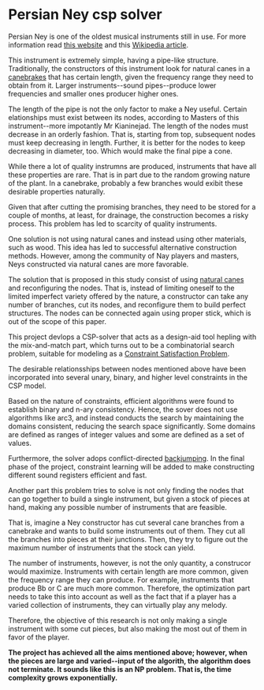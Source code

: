# Persian Ney csp solver

Persian Ney is one of the oldest musical instruments still in use. For more information  read [this website](https://www.persianney.com/) and this [Wikipedia article](https://en.wikipedia.org/wiki/Ney).

This instrument is extremely simple, having a pipe-like structure. Traditionally, the constructors of this instrument look for natural canes in a [canebrakes](https://en.wikipedia.org/wiki/Canebrake) that has certain length, given the frequency range they need to obtain from it. Larger instruments--sound pipes--produce lower frequencies and smaller ones producer higher ones.

The length of the pipe is not the only factor to make a Ney useful. Certain elationships must exist between its nodes, according to Masters of this instrument--more impotantly Mr Kianinejad. The length of the nodes must decrease in an orderly fashion. That is, starting from top, subsequent nodes must keep decreasing in length. Further, it is better for the nodes to keep decreasing in diameter, too. Which would make the final pipe a cone.

While there a lot of quality instrumns are produced, instruments that have all these properties are rare. That is in part due to the random growing nature of the plant. In a canebrake, probably a few branches would exibit these desirable properties naturally.

Given that after cutting the promising branches, they need to be stored for a couple of months, at least, for drainage, the construction becomes a risky process. This problem has led to scarcity of quality instruments.

One solution is not using natural canes and instead using other materials, such as wood. This idea has led to successful alternative construction methods. However, among the community of Nay players and masters, Neys constructed via natural canes are more favorable.

The solution that is proposed in this study consist of using [natural canes](https://en.wikipedia.org/wiki/Arundo_donax) and reconfiguring the nodes. That is, instead of limiting oneself to the limited imperfect variety offered by the nature, a constructor can take any number of branches, cut its nodes, and reconfigure them to build perfect structures. The nodes can be connected again using proper stick, which is out of the scope of this paper.

This project devlops a CSP-solver that acts as a design-aid tool hepling with the mix-and-match part, which turns out to be a combinatorial search problem, suitable for modeling as a [Constraint Satisfaction Problem](https://en.wikipedia.org/wiki/Constraint_satisfaction_problem). 

The desirable relationsships between nodes mentioned above have been incorporated into
several unary, binary, and higher level constraints in the CSP model.

Based on the nature of constraints, efficient algorithms were found to establish binary and n-ary consistency. Hence, the sover does not use algorithms like
arc3, and instead conducts the search by maintaining the domains consistent, reducing the search space significantly. Some domains are defined as ranges of integer values and some are defined as a set of values.

Furthermore, the solver adops conflict-directed [backjumping](https://en.wikipedia.org/wiki/Backjumping). In the final phase of the project, constraint learning will be added to make constructing different sound registers efficient and fast.

Another part this problem tries to solve is not only finding the nodes that can go together to build a single instrument, but given a stock of pieces at hand, making any possible number of instruments that are feasible.

That is, imagine a Ney constructor has cut several cane branches from a canebrake and wants to build some instruments out of them. They cut all the branches into pieces at their junctions. Then, they try to figure out the maximum number of instruments that the stock can yield.

The number of instruments, however, is not the only quantity, a construcor would maximize. Instruments with certain length are more common, given the frequency range they can produce. For example, instruments that produce Bb or C are much more common. Therefore, the optimization part needs to take this into account as well as the fact that if a player has a varied collection of instruments, they can virtually play any melody.

Therefore, the objective of this research is not only making a single instrument with some cut pieces, but also making the most out of them in favor of the player.

**The project has achieved all the aims mentioned above; however, when the pieces are large and varied--input of the algorith, the algorithm does not terminate. It sounds like this is an NP problem. That is, the time complexity grows exponentially.**
